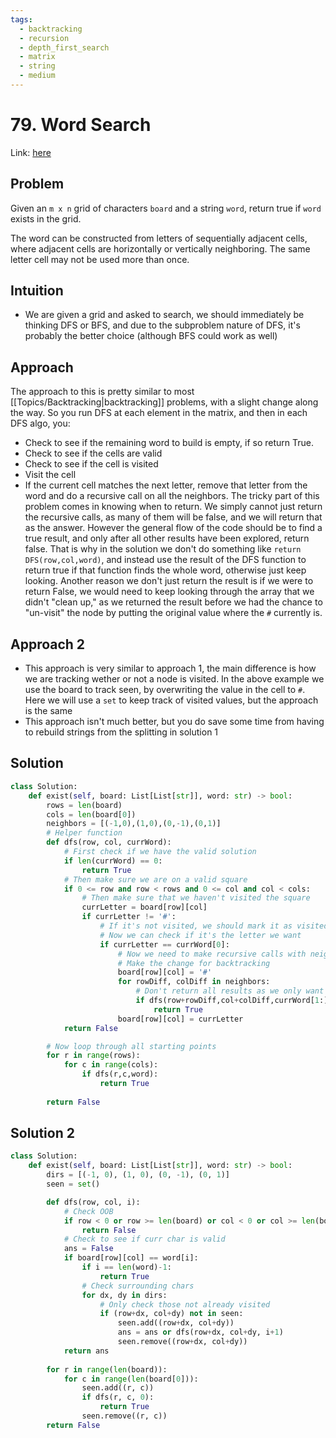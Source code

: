 ```yaml
---
tags:
  - backtracking
  - recursion
  - depth_first_search
  - matrix
  - string
  - medium
---
```

# 79. Word Search

Link: [here](https://leetcode.com/problems/word-search/)
## Problem
Given an `m x n` grid of characters `board` and a string `word`, return true if `word` exists in the grid.

The word can be constructed from letters of sequentially adjacent cells, where adjacent cells are horizontally or vertically neighboring. The same letter cell may not be used more than once.
## Intuition
- We are given a grid and asked to search, we should immediately be thinking DFS or BFS, and due to the subproblem nature of DFS, it's probably the better choice (although BFS could work as well)
## Approach
The approach to this is pretty similar to most [[Topics/Backtracking|backtracking]] problems, with a slight change along the way.
So you run DFS at each element in the matrix, and then in each DFS algo, you:
- Check to see if the remaining word to build is empty, if so return True.
- Check to see if the cells are valid
- Check to see if the cell is visited
- Visit the cell
- If the current cell matches the next letter, remove that letter from the word and do a recursive call on all the neighbors.
The tricky part of this problem comes in knowing when to return. We simply cannot just return the recursive calls, as many of them will be false, and we will return that as the answer. However the general flow of the code should be to find a true result, and only after all other results have been explored, return false. That is why in the solution we don't do something like `return DFS(row,col,word)`, and instead use the result of the DFS function to return true if that function finds the whole word, otherwise just keep looking. Another reason we don't just return the result is if we were to return False, we would need to keep looking through the array that we didn't "clean up," as we returned the result before we had the chance to "un-visit" the node by putting the original value where the `#` currently is.
## Approach 2
- This approach is very similar to approach 1, the main difference is how we are tracking wether or not a node is visited. In the above example we use the board to track seen, by overwriting the value in the cell to `#`. Here we will use a `set` to keep track of visited values, but the approach is the same
- This approach isn't much better, but you do save some time from having to rebuild strings from the splitting in solution 1
## Solution
```python 
class Solution:
    def exist(self, board: List[List[str]], word: str) -> bool:
        rows = len(board)
        cols = len(board[0])
        neighbors = [(-1,0),(1,0),(0,-1),(0,1)]
        # Helper function
        def dfs(row, col, currWord):
            # First check if we have the valid solution
            if len(currWord) == 0:
                return True
            # Then make sure we are on a valid square 
            if 0 <= row and row < rows and 0 <= col and col < cols:
                # Then make sure that we haven't visited the square
                currLetter = board[row][col]
                if currLetter != '#':
                    # If it's not visited, we should mark it as visited
                    # Now we can check if it's the letter we want
                    if currLetter == currWord[0]:
                        # Now we need to make recursive calls with neighbors
                        # Make the change for backtracking
                        board[row][col] = '#'
                        for rowDiff, colDiff in neighbors:
                            # Don't return all results as we only want it to return if it's found the word
                            if dfs(row+rowDiff,col+colDiff,currWord[1:]):
                                return True
                        board[row][col] = currLetter
            return False

        # Now loop through all starting points
        for r in range(rows):
            for c in range(cols):
                if dfs(r,c,word):
                    return True
        
        return False
```
## Solution 2
```python
class Solution:
    def exist(self, board: List[List[str]], word: str) -> bool:
        dirs = [(-1, 0), (1, 0), (0, -1), (0, 1)]
        seen = set()

        def dfs(row, col, i):
            # Check OOB
            if row < 0 or row >= len(board) or col < 0 or col >= len(board[0]):
                return False
            # Check to see if curr char is valid
            ans = False
            if board[row][col] == word[i]:
                if i == len(word)-1:
                    return True
                # Check surrounding chars
                for dx, dy in dirs:
                    # Only check those not already visited
                    if (row+dx, col+dy) not in seen:
                        seen.add((row+dx, col+dy))
                        ans = ans or dfs(row+dx, col+dy, i+1)
                        seen.remove((row+dx, col+dy))
            return ans
        
        for r in range(len(board)):
            for c in range(len(board[0])):
                seen.add((r, c))
                if dfs(r, c, 0):
                    return True
                seen.remove((r, c))
        return False
```